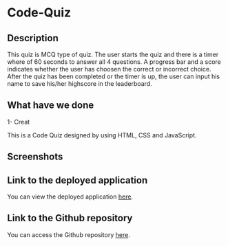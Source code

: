 # Code-Quiz

## Description

This quiz is MCQ type of quiz. The user starts the quiz and there is a timer where of 60 seconds to answer all 4 questions. A progress bar and a score indicates whether the user has choosen the correct or incorrect choice. After the quiz has been completed or the timer is up, the user can input his name to save his/her highscore in the leaderboard.

## What have we done

1- Creat

This is a Code Quiz designed by using HTML, CSS and JavaScript.

## Screenshots

## Link to the deployed application

You can view the deployed application [here](https://hakki1810.github.io/Hakki-CodeQuiz/).

## Link to the Github repository

You can access the Github repository [here](https://github.com/Hakki1810/Hakki-CodeQuiz).
